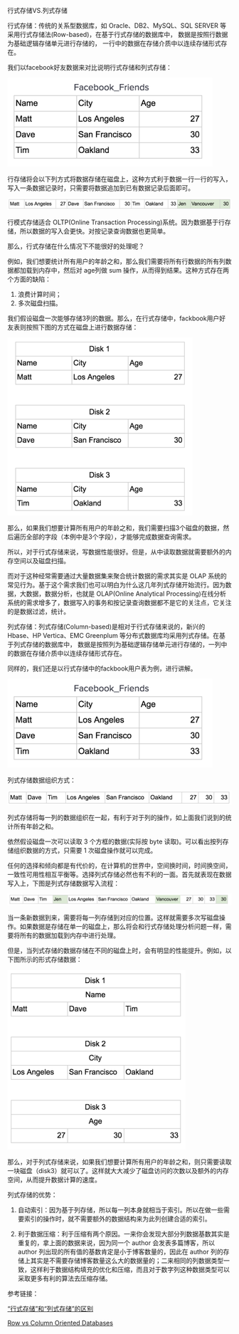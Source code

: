 行式存储VS.列式存储

行式存储：传统的关系型数据库，如 Oracle、DB2、MySQL、SQL SERVER 等采用行式存储法(Row-based)，在基于行式存储的数据库中， 数据是按照行数据为基础逻辑存储单元进行存储的， 一行中的数据在存储介质中以连续存储形式存在。

我们以facebook好友数据来对比说明行式存储和列式存储：

![Facebook friends data](assets/modeling1.png)

行存储将会以下列方式将数据存储在磁盘上，这种方式利于数据一行一行的写入，写入一条数据记录时，只需要将数据追加到已有数据记录后面即可。

![row oriented data with new data appended to the end](assets/modeling5.png)

行模式存储适合 OLTP(Online Transaction Processing)系统。因为数据基于行存储，所以数据的写入会更快。对按记录查询数据也更简单。

那么，行式存储在什么情况下不能很好的处理呢？

例如，我们想要统计所有用户的年龄之和，那么我们需要将所有行数据的所有列数据都加载到内存中，然后对 age列做 sum 操作，从而得到结果。这种方式存在两个方面的缺陷：

1. 浪费计算时间；
2. 多次磁盘扫描。

我们假设磁盘一次能够存储3列的数据。那么，在行式存储中，fackbook用户好友表则按照下图的方式在磁盘上进行数据存储：

![Nine pieces of data stored in groups of three on three separate disks](assets/modeling7.png)

那么，如果我们想要计算所有用户的年龄之和，我们需要扫描3个磁盘的数据，然后遍历全部的字段（本例中是3个字段），才能够完成数据查询需求。

所以，对于行式存储来说，写数据性能很好。但是，从中读取数据就需要额外的内存空间以及磁盘扫描。

而对于这种经常需要通过大量数据集来聚合统计数据的需求其实是 OLAP 系统的常见行为。基于这个需求我们也可以明白为什么这几年列式存储开始流行。因为数据，大数据，数据分析，也就是 OLAP(Online Analytical Processing)在线分析系统的需求增多了，数据写入的事务和按记录查询数据都不是它的关注点，它关注的是数据过滤，统计。

列式存储：列式存储(Column-based)是相对于行式存储来说的，新兴的 Hbase、HP Vertica、EMC Greenplum 等分布式数据库均采用列式存储。在基于列式存储的数据库中， 数据是按照列为基础逻辑存储单元进行存储的，一列中的数据在存储介质中以连续存储形式存在。

同样的，我们还是以行式存储中的fackbook用户表为例，进行讲解。

![Facebook friends data](assets/modeling1.png)

列式存储数据组织方式：

![Column oriented version of that data set](assets/modeling9.png)

列式存储将每一列的数据组织在一起，有利于对于列的操作，如上面我们说到的统计所有年龄之和。

依然假设磁盘一次可以读取 3 个方框的数据(实际按 byte 读取)。可以看出按列存储组织数据的方式，只需要 1 次磁盘操作就可以完成。

任何的选择和倾向都是有代价的，在计算机的世界中，空间换时间，时间换空间，一致性可用性相互平衡等。选择列式存储必然也有不利的一面。首先就表现在数据写入上，下图是列式存储数据写入流程：

![adding the new record](assets/modeling11.png)

当一条新数据到来，需要将每一列存储到对应的位置。这样就需要多次写磁盘操作。如果数据是存储在单一的磁盘上，那么将会和行式存储处理分析问题一样，需要将所有的数据加载到内存中进行处理。

但是，当列式存储的数据存储在不同的磁盘上时，会有明显的性能提升。例如，以下图所示的形式存储数据：

![How the data would be stored on disks](assets/modeling12.png)

那么，对于列式存储来说，如果我们想要计算所有用户的年龄之和，则只需要读取一块磁盘（disk3）就可以了。这样就大大减少了磁盘访问的次数以及额外的内存空间，从而提升数据计算的速度。

列式存储的优势：

1. 自动索引：因为基于列存储，所以每一列本身就相当于索引。所以在做一些需要索引的操作时，就不需要额外的数据结构来为此列创建合适的索引。

2. 利于数据压缩：利于压缩有两个原因。一来你会发现大部分列数据基数其实是重复的，拿上面的数据来说，因为同一个 author 会发表多篇博客，所以 author 列出现的所有值的基数肯定是小于博客数量的，因此在 author 列的存储上其实是不需要存储博客数量这么大的数据量的；二来相同的列数据类型一致，这样利于数据结构填充的优化和压缩，而且对于数字列这种数据类型可以采取更多有利的算法去压缩存储。




参考链接：

[“行式存储”和“列式存储”的区别](https://www.jianshu.com/p/3d3950c9fb06)

[Row vs Column Oriented Databases](https://dataschool.com/data-modeling-101/row-vs-column-oriented-databases/)

